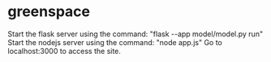 # greenspace
Start the flask server using the command: "flask --app model/model.py run"
Start the nodejs server using the command: "node app.js"
Go to localhost:3000 to access the site.
